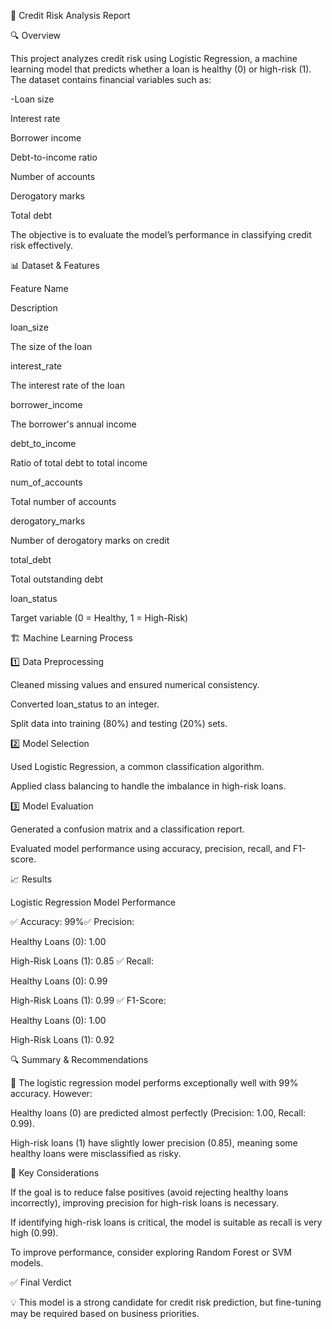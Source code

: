 📌 Credit Risk Analysis Report

🔍 Overview

This project analyzes credit risk using Logistic Regression, a machine learning model that predicts whether a loan is healthy (0) or high-risk (1). The dataset contains financial variables such as:

-Loan size

Interest rate

Borrower income

Debt-to-income ratio

Number of accounts

Derogatory marks

Total debt

The objective is to evaluate the model’s performance in classifying credit risk effectively.

📊 Dataset & Features

Feature Name

Description

loan_size

The size of the loan

interest_rate

The interest rate of the loan

borrower_income

The borrower's annual income

debt_to_income

Ratio of total debt to total income

num_of_accounts

Total number of accounts

derogatory_marks

Number of derogatory marks on credit

total_debt

Total outstanding debt

loan_status

Target variable (0 = Healthy, 1 = High-Risk)

🏗️ Machine Learning Process

1️⃣ Data Preprocessing

Cleaned missing values and ensured numerical consistency.

Converted loan_status to an integer.

Split data into training (80%) and testing (20%) sets.

2️⃣ Model Selection

Used Logistic Regression, a common classification algorithm.

Applied class balancing to handle the imbalance in high-risk loans.

3️⃣ Model Evaluation

Generated a confusion matrix and a classification report.

Evaluated model performance using accuracy, precision, recall, and F1-score.

📈 Results

Logistic Regression Model Performance

✅ Accuracy: 99%✅ Precision:

Healthy Loans (0): 1.00

High-Risk Loans (1): 0.85
✅ Recall:

Healthy Loans (0): 0.99

High-Risk Loans (1): 0.99
✅ F1-Score:

Healthy Loans (0): 1.00

High-Risk Loans (1): 0.92

🔍 Summary & Recommendations

📌 The logistic regression model performs exceptionally well with 99% accuracy. However:

Healthy loans (0) are predicted almost perfectly (Precision: 1.00, Recall: 0.99).

High-risk loans (1) have slightly lower precision (0.85), meaning some healthy loans were misclassified as risky.

🔹 Key Considerations

If the goal is to reduce false positives (avoid rejecting healthy loans incorrectly), improving precision for high-risk loans is necessary.

If identifying high-risk loans is critical, the model is suitable as recall is very high (0.99).

To improve performance, consider exploring Random Forest or SVM models.

✅ Final Verdict

💡 This model is a strong candidate for credit risk prediction, but fine-tuning may be required based on business priorities.
